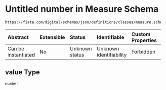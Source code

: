 # Untitled number in Measure Schema

```txt
https://fiata.com/digital/schemas/json/definitions/classes/measure.schema.json#/properties/value
```



| Abstract            | Extensible | Status         | Identifiable            | Custom Properties | Additional Properties | Access Restrictions | Defined In                                                                                            |
| :------------------ | :--------- | :------------- | :---------------------- | :---------------- | :-------------------- | :------------------ | :---------------------------------------------------------------------------------------------------- |
| Can be instantiated | No         | Unknown status | Unknown identifiability | Forbidden         | Allowed               | none                | [measure.schema.json*](../tooling/out/definitions/classes/measure.schema.json "open original schema") |

## value Type

`number`
